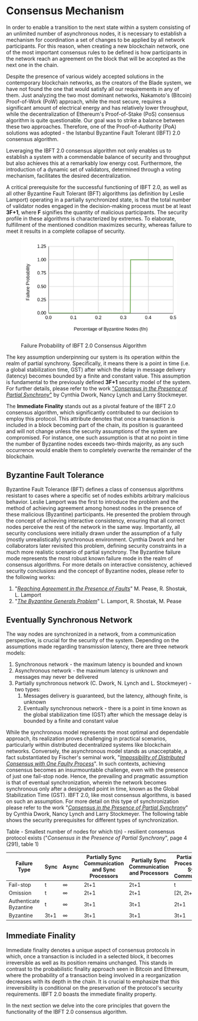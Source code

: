 # Consensus Mechanism

In order to enable a transition to the next state within a system consisting of an unlimited number of asynchronous nodes, it is necessary to establish a mechanism for coordination a set of changes to be applied by all network participants. For this reason, when creating a new blockchain network, one of the most important consensus rules to be defined is how participants in the network reach an agreement on the block that will be accepted as the next one in the chain.&#x20;

Despite the presence of various widely accepted solutions in the contemporary blockchain networks, as the creators of the Blade system, we have not found the one that would satisfy all our requirements in any of them. Just analyzing the two most dominant networks, Nakamoto's (Bitcoin) Proof-of-Work (PoW) approach, while the most secure, requires a significant amount of electrical energy and has relatively lower throughput, while the decentralization of Ethereum's Proof-of-Stake (PoS) consensus algorithm is quite questionable. Our goal was to strike a balance between these two approaches. Therefore, one of the Proof-of-Authority (PoA) solutions was adopted - the Istanbul Byzantine Fault Tolerant (IBFT) 2.0 consensus algorithm.

Leveraging the IBFT 2.0 consensus algorithm not only enables us to establish a system with a commendable balance of security and throughput but also achieves this at a remarkably low energy cost. Furthermore, the introduction of a dynamic set of validators, determined through a voting mechanism, facilitates the desired decentralization.&#x20;

A critical prerequisite for the successful functioning of IBFT 2.0, as well as all other Byzantine Fault Tolerant (BFT) algorithms (as definition by Leslie Lamport) operating in a partially synchronized state, is that the total number of validator nodes engaged in the decision-making process must be at least **3F+1**, where **F** signifies the quantity of malicious participants. The security profile in these algorithms is characterized by extremes. To elaborate, fulfillment of the mentioned condition maximizes security, whereas failure to meet it results in a complete collapse of security.

<figure><img src="../../../.gitbook/assets/image (1).png" alt=""><figcaption><p>Failure Probability of IBFT 2.0 Consensus Algorithm</p></figcaption></figure>

The key assumption underpinning our system is its operation within the realm of partial synchrony. Specifically, it means there is a point in time (i.e. a global stabilization time, GST) after which the delay in message delivery (latency) becomes bounded by a finite and constant value. This assumption is fundamental to the previously defined **3F+1** security model of the system. For further details, please refer to the work ["_Consensus in the Presence of Partial Synchrony_"](https://groups.csail.mit.edu/tds/papers/Lynch/jacm88.pdf) by Cynthia Dwork, Nancy Lynch and Larry Stockmeyer.

The **Immediate Finality** stands out as a pivotal feature of the IBFT 2.0 consensus algorithm, which significantly contributed to our decision to employ this protocol. This attribute denotes that once a transaction is included in a block becoming part of the chain, its position is guaranteed and will not change unless the security assumptions of the system are compromised. For instance, one such assumption is that at no point in time the number of Byzantine nodes exceeds two-thirds majority, as any such occurrence would enable them to completely overwrite the remainder of the blockchain.

## **Byzantine Fault Tolerance**&#x20;

Byzantine Fault Tolerance (BFT) defines a class of consensus algorithms resistant to cases where a specific set of nodes exhibits arbitrary malicious behavior. Leslie Lamport was the first to introduce the problem and the method of achieving agreement among honest nodes in the presence of these malicious (Byzantine) participants. He presented the problem through the concept of achieving interactive consistency, ensuring that all correct nodes perceive the rest of the network in the same way. Importantly, all security conclusions were initially drawn under the assumption of a fully (mostly unrealistically) synchronous environment. Cynthia Dwork and her collaborators later revisited this problem, defining security constraints in a much more realistic scenario of partial synchrony. The Byzantine failure mode represents the most robust known failure mode in the realm of consensus algorithms. For more details on interactive consistency, achieved security conclusions and the concept of Byzantine nodes, please refer to the following works:

1. "[_Reaching Agreement in the Presence of Faults_](https://lamport.azurewebsites.net/pubs/reaching.pdf)" M. Pease, R. Shostak, L. Lamport
2. "[_The Byzantine Generals Problem_](https://lamport.azurewebsites.net/pubs/byz.pdf)" L. Lamport, R. Shostak, M. Pease

## **Eventually Synchronous Network**&#x20;

The way nodes are synchronized in a network, from a communication perspective, is crucial for the security of the system. Depending on the assumptions made regarding transmission latency, there are three network models:

1. Synchronous network - the maximum latency is bounded and known
2. Asynchronous network - the maximum latency is unknown and messages may never be delivered
3. Partially synchronous network (C. Dwork, N. Lynch and L. Stockmeyer) - two types:
   1. Messages delivery is guaranteed, but the latency, although finite, is unknown
   2. Eventually synchronous network - there is a point in time known as the global stabilization time (GST) after which the message delay is bounded by a finite and constant value

While the synchronous model represents the most optimal and dependable approach, its realization proves challenging in practical scenarios, particularly within distributed decentralized systems like blockchain networks. Conversely, the asynchronous model stands as unacceptable, a fact substantiated by Fischer's seminal work, "[_Impossibility of Distributed Consensus with One Faulty Process_](https://groups.csail.mit.edu/tds/papers/Lynch/jacm85.pdf)". In such contexts, achieving consensus becomes an insurmountable challenge, even with the presence of just one fail-stop node. Hence, the prevailing and pragmatic assumption is that of eventual synchronization, wherein the network becomes synchronous only after a designated point in time, known as the Global Stabilization Time (GST). IBFT 2.0, like most consensus algorithms, is based on such an assumption. For more detail on this type of synchronization please refer to the work "[_Consensus in the Presence of Partial Synchrony_](https://groups.csail.mit.edu/tds/papers/Lynch/jacm88.pdf)" by Cynthia Dwork, Nancy Lynch and Larry Stockmeyer. The following table shows the security prerequisites for different types of synchronization.



Table - Smallest number of nodes for which t(n) - resilient consensus protocol exists                                                                                                                           ("_Consensus in the Presence of Partial Synchrony_", page 4 (291), table 1)

| Failure Type           | Sync | Async | Partially Sync Communication and Sync Processors | Partially Sync Communication and Processors | Partially Sync Processors and Sync Communication |
| ---------------------- | ---- | ----- | ------------------------------------------------ | ------------------------------------------- | ------------------------------------------------ |
| Fail-stop              | t    | ∞     | 2t+1                                             | 2t+1                                        | t                                                |
| Omission               | t    | ∞     | 2t+1                                             | 2t+1                                        | \[2t, 2t+1]                                      |
| Authenticate Byzantine | t    | ∞     | 3t+1                                             | 3t+1                                        | 2t+1                                             |
| Byzantine              | 3t+1 | ∞     | 3t+1                                             | 3t+1                                        | 3t+1                                             |

## Immediate Finality

Immediate finality denotes a unique aspect of consensus protocols in which, once a transaction is included in a selected block, it becomes irreversible as well as its position remains unchanged. This stands in contrast to the probabilistic finality approach seen in Bitcoin and Ethereum, where the probability of a transaction being involved in a reorganization decreases with its depth in the chain. It is crucial to emphasize that this irreversibility is conditional on the preservation of the protocol's security requirements. IBFT 2.0 boasts the immediate finality property.

In the next section we delve into the core principles that govern the functionality of the IBFT 2.0 consensus algorithm.
